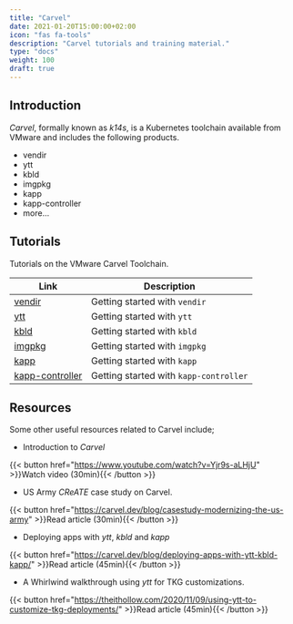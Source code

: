 ```yaml
---
title: "Carvel"
date: 2021-01-20T15:00:00+02:00
icon: "fas fa-tools"
description: "Carvel tutorials and training material."
type: "docs"
weight: 100
draft: true
---
```


## Introduction

_Carvel_, formally known as _k14s_, is a Kubernetes toolchain available from VMware and includes the following products.

- vendir
- ytt
- kbld
- imgpkg
- kapp
- kapp-controller
- more...

## Tutorials

Tutorials on the VMware Carvel Toolchain.

| Link                                    | Description                                     |
| --------------------------------------- | ----------------------------------------------- |
| [vendir](./vendir.md)                   | Getting started with `vendir`                   |
| [ytt](./ytt.md)                         | Getting started with `ytt`                      |
| [kbld](./kbld.md)                       | Getting started with `kbld`                     |
| [imgpkg](./imgpkg.md)                   | Getting started with `imgpkg`                   |
| [kapp](./kapp.md)                       | Getting started with `kapp`                     |
| [kapp-controller](./kapp-controller.md) | Getting started with `kapp-controller`          |

## Resources

Some other useful resources related to Carvel include;

- Introduction to _Carvel_

{{< button href="https://www.youtube.com/watch?v=Yjr9s-aLHjU" >}}Watch video (30min){{< /button >}}

- US Army _CReATE_ case study on Carvel.

{{< button href="https://carvel.dev/blog/casestudy-modernizing-the-us-army" >}}Read article (30min){{< /button >}}

- Deploying apps with _ytt_, _kbld_ and _kapp_

{{< button href="https://carvel.dev/blog/deploying-apps-with-ytt-kbld-kapp/" >}}Read article (45min){{< /button >}}

- A Whirlwind walkthrough using _ytt_ for TKG customizations.

{{< button href="https://theithollow.com/2020/11/09/using-ytt-to-customize-tkg-deployments/" >}}Read article (45min){{< /button >}}
